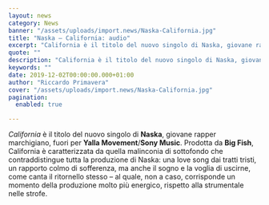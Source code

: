 ```yaml
---
layout: news
category: News
banner: "/assets/uploads/import.news/Naska-California.jpg"
title: "Naska – California: audio"
excerpt: "California è il titolo del nuovo singolo di Naska, giovane rapper marchigiano, fuori per Yalla Movement/Sony Music. Prodotta da Big Fish, California è caratterizzata da quella malinconia di sottofondo che contraddistingue tutta la produzione di Naska: una love song dai tratti tristi, un rapporto colmo di sofferenza, ma anche il sogno e la voglia di [&hellip"
quote: ""
description: "California è il titolo del nuovo singolo di Naska, giovane rapper marchigiano, fuori per Yalla Movement/Sony Music. Prodotta da Big Fish, California è caratterizzata da quella malinconia di sottofondo che contraddistingue tutta la produzione di Naska: una love song dai tratti tristi, un rapporto colmo di sofferenza, ma anche il sogno e la voglia di [&hellip"
keywords: ""
date: 2019-12-02T00:00:00.000+01:00
author: "Riccardo Primavera"
cover: "/assets/uploads/import.news/Naska-California.jpg"
pagination:
  enabled: true

---
```


_California_ è il titolo del nuovo singolo di **Naska**, giovane rapper marchigiano, fuori per **Yalla Movement**/**Sony Music**. Prodotta da **Big Fish**, California è caratterizzata da quella malinconia di sottofondo che contraddistingue tutta la produzione di Naska: una love song dai tratti tristi, un rapporto colmo di sofferenza, ma anche il sogno e la voglia di uscirne, come canta il ritornello stesso – al quale, non a caso, corrisponde un momento della produzione molto più energico, rispetto alla strumentale nelle strofe.